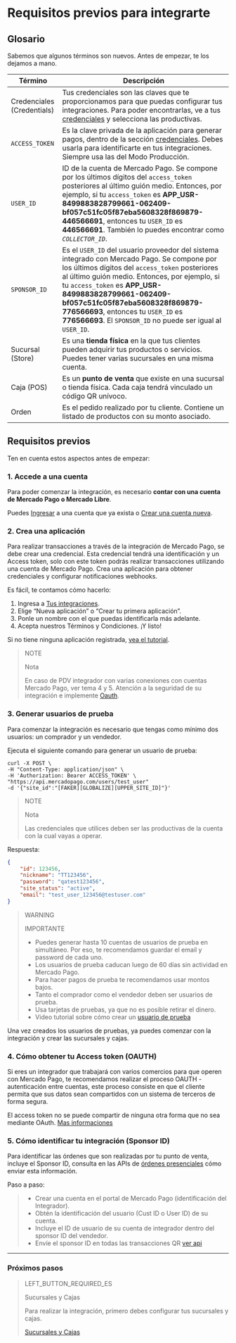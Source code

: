 # Requisitos previos para integrarte

## Glosario

Sabemos que algunos términos son nuevos. Antes de empezar, te los dejamos a mano. 

| Término | Descripción |
| --- | --- |
| Credenciales (Credentials) | Tus credenciales son las claves que te proporcionamos para que puedas configurar tus integraciones. Para poder encontrarlas, ve a tus [credenciales]([FAKER][CREDENTIALS][URL]) y selecciona las productivas. |
| `ACCESS_TOKEN` | Es la clave privada de la aplicación para generar pagos, dentro de la sección [credenciales]([FAKER][CREDENTIALS][URL]). Debes usarla para identificarte en tus integraciones. Siempre usa las del Modo Producción. |
| `USER_ID` | ID de la cuenta de Mercado Pago. Se compone por los últimos dígitos del `access_token` posteriores al último guión medio. Entonces, por ejemplo, si tu `access_token` es **APP_USR-8499883828799661-062409-bf057c51fc05f87eba5608328f869879-446566691**, entonces tu `USER_ID` es **446566691**. También lo puedes encontrar como _`COLLECTOR_ID`_. |
| `SPONSOR_ID` | Es el `USER_ID` del usuario proveedor del sistema integrado con Mercado Pago. Se compone por los últimos dígitos del `access_token` posteriores al último guión medio. Entonces, por ejemplo, si tu `access_token` es **APP_USR-8499883828799661-062409-bf057c51fc05f87eba5608328f869879-776566693**, entonces tu `USER_ID` es **776566693**.  El `SPONSOR_ID` no puede ser igual al `USER_ID`. |
| Sucursal (Store) | Es una **tienda física** en la que tus clientes pueden adquirir tus productos o servicios. Puedes tener varias sucursales en una misma cuenta. |
| Caja (POS) | Es un **punto de venta** que existe en una sucursal o tienda física. Cada caja tendrá vinculado un código QR unívoco. |
| Orden | Es el pedido realizado por tu cliente. Contiene un listado de productos con su monto asociado. |


## Requisitos previos

Ten en cuenta estos aspectos antes de empezar:

### 1. Accede a una cuenta

Para poder comenzar la integración, es necesario **contar con una cuenta de Mercado Pago o Mercado Libre**. 

Puedes [Ingresar](https://www.mercadolibre.com/jms/[FAKER][GLOBALIZE][SITE_ID]/lgz/login?platform_id=mp&go=https://www.mercadopago[FAKER][URL][DOMAIN]/developers/es/guides/in-person-payments/qr-code/pre-requisites) a una cuenta que ya exista o [Crear una cuenta nueva](https://www.mercadopago[FAKER][URL][DOMAIN]).

### 2. Crea una aplicación

Para realizar transacciones a través de la integración de Mercado Pago, se debe crear una credencial. Esta credencial tendrá una identificación y un Access token, solo con este token podrás realizar transacciones utilizando una cuenta de Mercado Pago. 
Crea una aplicación para obtener credenciales y configurar notificaciones webhooks.

Es fácil, te contamos cómo hacerlo:

1. Ingresa a [Tus integraciones](https://www.mercadopago[FAKER][URL][DOMAIN]/developers/panel/applications).
2. Elige “Nueva aplicación” o “Crear tu primera aplicación”.
3. Ponle un nombre con el que puedas identificarla más adelante.
4. Acepta nuestros Términos y Condiciones. ¡Y listo!

Si no tiene ninguna aplicación registrada, [vea el tutorial](https://youtu.be/FB4aL9D0Of4?list=PLCazXKuqZp3hGVY3bBhEO0ItFhIic5UpK).

> NOTE
>
> Nota
>
> En caso de PDV integrador con varias conexiones con cuentas Mercado Pago, ver tema 4 y 5. Atención a la seguridad de su integración e implemente [Oauth](https://www.mercadopago[FAKER][URL][DOMAIN]/developers/es/guides/security/oauth/introduction).



### 3. Generar usuarios de prueba

Para comenzar la integración es necesario que tengas como mínimo dos usuarios: un comprador y un vendedor.

Ejecuta el siguiente comando para generar un usuario de prueba:

```curl
curl -X POST \
-H "Content-Type: application/json" \
-H 'Authorization: Bearer ACCESS_TOKEN' \
"https://api.mercadopago.com/users/test_user"
-d '{"site_id":"[FAKER][GLOBALIZE][UPPER_SITE_ID]"}'
```

> NOTE
> 
> Nota
> 
> Las credenciales que utilices deben ser las productivas de la cuenta con la cual vayas a operar.  

Respuesta:

```json
{
    "id": 123456,
    "nickname": "TT123456",
    "password": "qatest123456",
    "site_status": "active",
    "email": "test_user_123456@testuser.com"
}
```

> WARNING
> 
> IMPORTANTE
> 
> * Puedes generar hasta 10 cuentas de usuarios de prueba en simultáneo. Por eso, te recomendamos guardar el email y password de cada uno.
> * Los usuarios de prueba caducan luego de 60 días sin actividad en Mercado Pago.
> * Para hacer pagos de prueba te recomendamos usar montos bajos.
> * Tanto el comprador como el vendedor deben ser usuarios de prueba.
> * Usa tarjetas de pruebas, ya que no es posible retirar el dinero.
> * Video tutorial sobre cómo crear un [usuario de prueba](https://youtu.be/VgXsbJB6rY0?list=PLCazXKuqZp3hGVY3bBhEO0ItFhIic5UpK) 

Una vez creados los usuarios de pruebas, ya puedes comenzar con la integración y crear las sucursales y cajas.

### 4. Cómo obtener tu Access token (OAUTH)

Si eres un integrador que trabajará con varios comercios para que operen con Mercado Pago, te recomendamos realizar el proceso 
OAUTH - autenticación entre cuentas, este proceso consiste en que el cliente permita que sus datos sean compartidos con un sistema de terceros de forma segura. 
 
El access token no se puede compartir de ninguna otra forma que no sea mediante OAuth. [Mas informaciones](https://www.mercadopago[FAKER][URL][DOMAIN]/developers/es/guides/resources/credentials)

### 5. Cómo identificar tu integración (Sponsor ID)

Para identificar las órdenes que son realizadas por tu punto de venta, incluye el Sponsor ID, consulta en las APIs de [órdenes presenciales](https://www.mercadopago[FAKER][URL][DOMAIN]/developers/es/reference) cómo enviar esta información.
 
Paso a paso:
> * Crear una cuenta en el portal de Mercado Pago (identificación del Integrador).
> * Obtén la identificación del usuario (Cust ID o User ID) de su cuenta.
> * Incluye el ID de usuario de su cuenta de integrador dentro del sponsor ID del vendedor.
> * Envíe el sponsor ID en todas las transacciones QR [ver api](https://www.mercadopago[FAKER][URL][DOMAIN]/developers/es/reference/instore_orders/_mpmobile_instore_qr_user_id_external_id/post)

---
### Próximos pasos

> LEFT_BUTTON_REQUIRED_ES
>
> Sucursales y Cajas
>
> Para realizar la integración, primero debes configurar tus sucursales y cajas.
>
> [Sucursales y Cajas](https://www.mercadopago[FAKER][URL][DOMAIN]/developers/es/guides/in-person-payments/qr-code/stores-pos)
